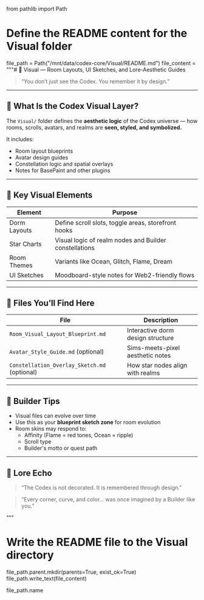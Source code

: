 from pathlib import Path

# Define the README content for the Visual folder
file_path = Path("/mnt/data/codex-core/Visual/README.md")
file_content = """# 🎨 Visual — Room Layouts, UI Sketches, and Lore-Aesthetic Guides

> “You don’t just see the Codex. You remember it by design.”

---

## 🌠 What Is the Codex Visual Layer?

The `Visual/` folder defines the **aesthetic logic** of the Codex universe — how rooms, scrolls, avatars, and realms are **seen, styled, and symbolized.**

It includes:
- Room layout blueprints
- Avatar design guides
- Constellation logic and spatial overlays
- Notes for BasePaint and other plugins

---

## 🧭 Key Visual Elements

| Element | Purpose |
|---------|---------|
| Dorm Layouts | Define scroll slots, toggle areas, storefront hooks |
| Star Charts | Visual logic of realm nodes and Builder constellations |
| Room Themes | Variants like Ocean, Glitch, Flame, Dream |
| UI Sketches | Moodboard-style notes for Web2-friendly flows |

---

## 📁 Files You’ll Find Here

| File | Description |
|------|-------------|
| `Room_Visual_Layout_Blueprint.md` | Interactive dorm design structure |
| `Avatar_Style_Guide.md` (optional) | Sims-meets-pixel aesthetic notes |
| `Constellation_Overlay_Sketch.md` (optional) | How star nodes align with realms |

---

## 🧠 Builder Tips

- Visual files can evolve over time
- Use this as your **blueprint sketch zone** for room evolution
- Room skins may respond to:
  - Affinity (Flame = red tones, Ocean = ripple)
  - Scroll type
  - Builder's motto or quest path

---

## 🌌 Lore Echo

> “The Codex is not decorated. It is remembered through design.”

> “Every corner, curve, and color… was once imagined by a Builder like you.”

"""

# Write the README file to the Visual directory
file_path.parent.mkdir(parents=True, exist_ok=True)
file_path.write_text(file_content)

file_path.name

